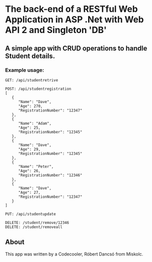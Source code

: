 ﻿# The back-end of a RESTful Web Application in ASP .Net with Web API 2 and Singleton 'DB'

## A simple app with CRUD operations to handle Student details.

### Example usage:
```
GET: /api/studentretrive

POST: /api/studentregistration
[
   {
      "Name": "Dave",
      "Age": 270,
      "RegistrationNumber": "12347"
   },
   {
      "Name": "Adam",
      "Age": 25,
      "RegistrationNumber": "12345"
   },
   {
      "Name": "Dave",
      "Age": 29,
      "RegistrationNumber": "12345"
   },
   {
      "Name": "Peter",
      "Age": 26,
      "RegistrationNumber": "12346"
   },
   {
      "Name": "Dave",
      "Age": 27,
      "RegistrationNumber": "12347"
   }
]

PUT: /api/studentupdate

DELETE: /student/remove/12346
DELETE: /student/removeall
```

## About

This app was written by a Codecooler, Róbert Dancsó from Miskolc.
